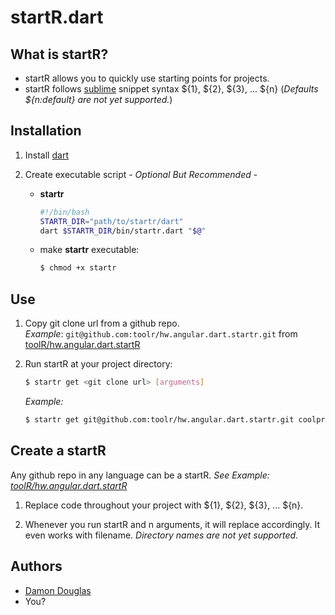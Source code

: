 startR.dart
============

## What is startR?

* startR allows you to quickly use starting points for projects.
* startR follows [sublime](sublimetext.com) snippet syntax ${1}, ${2}, ${3}, ... ${n} (_Defaults ${n:default} are not yet supported._)

## Installation

1. Install [dart](https://www.dartlang.org)
2. Create executable script - _Optional But Recommended_ - 

	* __startr__

        ```bash
        #!/bin/bash
        STARTR_DIR="path/to/startr/dart"
        dart $STARTR_DIR/bin/startr.dart "$@"
        ```

	* make __startr__ executable:

		```bash
		$ chmod +x startr
		```

## Use

1. Copy git clone url from a github repo.  
     _Example_: `git@github.com:toolr/hw.angular.dart.startr.git` from [toolR/hw.angular.dart.startR](https://github.com/toolr/hw.angular.dart.startr)

2.  Run startR at your project directory:

    ```bash
    $ startr get <git clone url> [arguments] 
    ```

    _Example:_
    ```bash
    $ startr get git@github.com:toolr/hw.angular.dart.startr.git coolprojectname
    ```    
	
## Create a startR

Any github repo in any language can be a startR.  _See Example: [toolR/hw.angular.dart.startR](https://github.com/toolr/hw.angular.dart.startr)_

1.  Replace code throughout your project with ${1}, ${2}, ${3}, ... ${n}.

2.  Whenever you run startR and n arguments, it will replace accordingly.  It even works with filename.  _Directory names are not yet supported._

## Authors

* [Damon Douglas](http://github.com/damondouglas)
* You?

